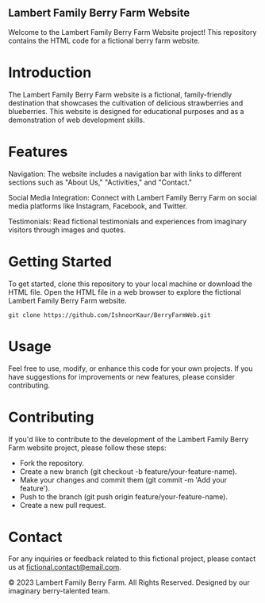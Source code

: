 ## Lambert Family Berry Farm Website
Welcome to the Lambert Family Berry Farm Website project! This repository contains the HTML code for a fictional berry farm website.

# Introduction
The Lambert Family Berry Farm website is a fictional, family-friendly destination that showcases the cultivation of delicious strawberries and blueberries. This website is designed for educational purposes and as a demonstration of web development skills.

# Features
Navigation: The website includes a navigation bar with links to different sections such as "About Us," "Activities," and "Contact."

Social Media Integration: Connect with Lambert Family Berry Farm on social media platforms like Instagram, Facebook, and Twitter.

Testimonials: Read fictional testimonials and experiences from imaginary visitors through images and quotes.

# Getting Started
To get started, clone this repository to your local machine or download the HTML file. Open the HTML file in a web browser to explore the fictional Lambert Family Berry Farm website.
```
git clone https://github.com/IshnoorKaur/BerryFarmWeb.git
```

# Usage
Feel free to use, modify, or enhance this code for your own projects. If you have suggestions for improvements or new features, please consider contributing.

# Contributing
If you'd like to contribute to the development of the Lambert Family Berry Farm website project, please follow these steps:


- Fork the repository.
- Create a new branch (git checkout -b feature/your-feature-name).
- Make your changes and commit them (git commit -m 'Add your feature').
- Push to the branch (git push origin feature/your-feature-name).
- Create a new pull request.

# Contact
For any inquiries or feedback related to this fictional project, please contact us at fictional.contact@email.com.

© 2023 Lambert Family Berry Farm. All Rights Reserved. Designed by our imaginary berry-talented team.


